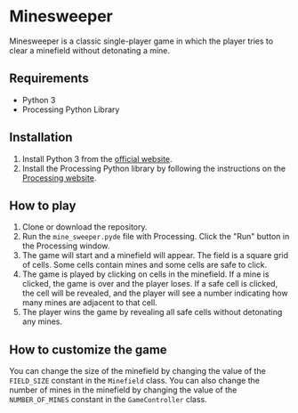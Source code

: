 # Minesweeper

Minesweeper is a classic single-player game in which the player tries to clear a minefield without detonating a mine.

## Requirements

- Python 3
- Processing Python Library

## Installation

1. Install Python 3 from the [official website](https://www.python.org/downloads/).
2. Install the Processing Python library by following the instructions on the [Processing website](https://py.processing.org/tutorials/gettingstarted/). 

## How to play

1. Clone or download the repository.
2. Run the `mine_sweeper.pyde` file with Processing. Click the "Run" button in the Processing window.
3. The game will start and a minefield will appear. The field is a square grid of cells. Some cells contain mines and some cells are safe to click.
4. The game is played by clicking on cells in the minefield. If a mine is clicked, the game is over and the player loses. If a safe cell is clicked, the cell will be revealed, and the player will see a number indicating how many mines are adjacent to that cell.
5. The player wins the game by revealing all safe cells without detonating any mines.

## How to customize the game

You can change the size of the minefield by changing the value of the `FIELD_SIZE` constant in the `Minefield` class. You can also change the number of mines in the minefield by changing the value of the `NUMBER_OF_MINES` constant in the `GameController` class.
